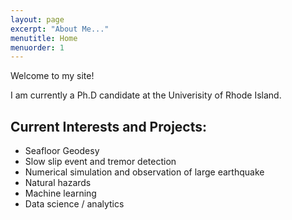 ```yaml
---
layout: page
excerpt: "About Me..."
menutitle: Home
menuorder: 1
---
```

Welcome to my site!

I am currently a Ph.D candidate at the Univerisity of Rhode Island. 

## Current Interests and Projects:

- Seafloor Geodesy
- Slow slip event and tremor detection
- Numerical simulation and observation of large earthquake
- Natural hazards
- Machine learning
- Data science / analytics
